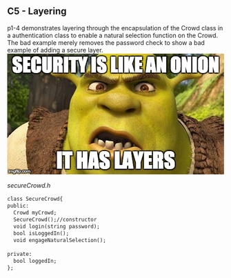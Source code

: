 ## C5 - Layering
p1-4 demonstrates layering through the encapsulation of the Crowd class in a authentication class to enable a natural selection function on the Crowd. The bad example merely removes the password check to show a bad example of adding a secure layer.
![shrek security layers](../memes/layers-shrek.jpg)

*secureCrowd.h*
```
class SecureCrowd{
public:
  Crowd myCrowd;
  SecureCrowd();//constructor
  void login(string password);
  bool isLoggedIn();
  void engageNaturalSelection();

private:
  bool loggedIn;
};
```

